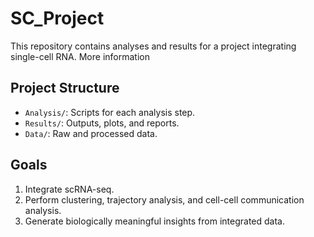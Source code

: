 # SC_Project
This repository contains analyses and results for a project integrating single-cell RNA.
More information

## Project Structure
- `Analysis/`: Scripts for each analysis step.
- `Results/`: Outputs, plots, and reports.
- `Data/`: Raw and processed data.

## Goals
1. Integrate scRNA-seq.
2. Perform clustering, trajectory analysis, and cell-cell communication analysis.
3. Generate biologically meaningful insights from integrated data.
